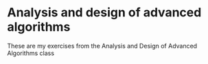 # Analysis and design of advanced algorithms
These are my exercises from the Analysis and Design of Advanced Algorithms class
